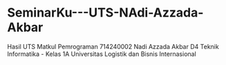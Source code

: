 # SeminarKu---UTS-NAdi-Azzada-Akbar

Hasil UTS Matkul Pemrograman
714240002 Nadi Azzada Akbar
D4 Teknik Informatika - Kelas 1A
Universitas Logistik dan Bisnis Internasional
